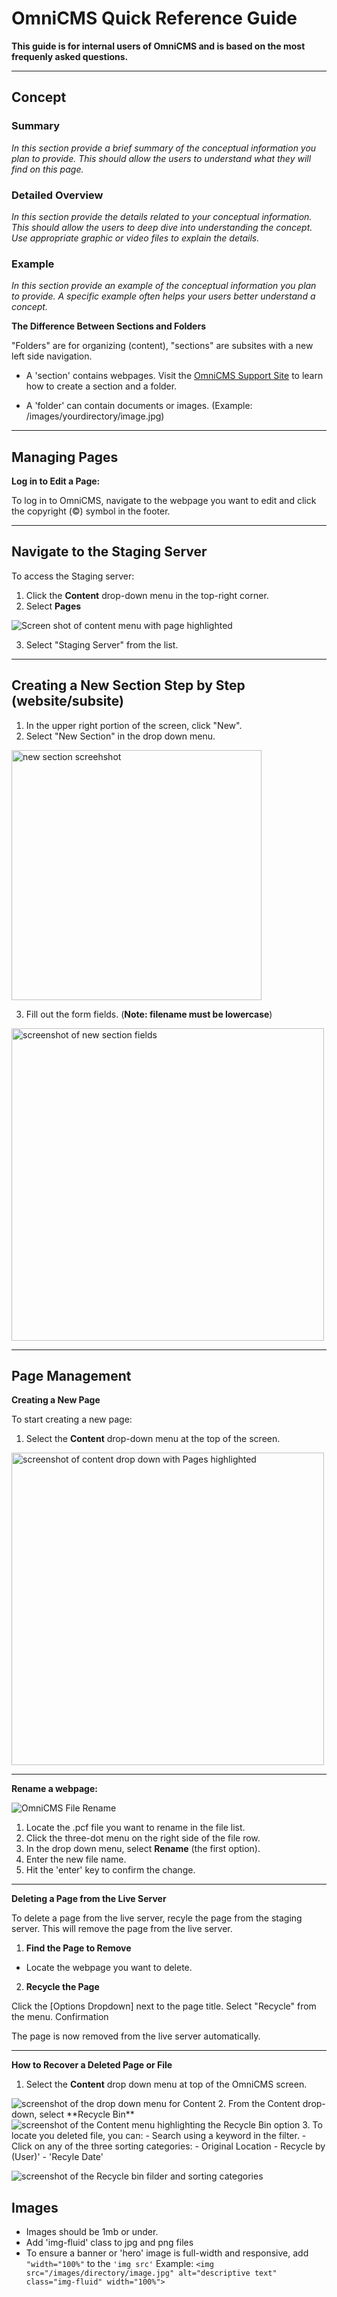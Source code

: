 # OmniCMS Quick Reference Guide

**This guide is for internal users of OmniCMS and is based on the most frequenly asked questions.**

---


## Concept
### Summary
_In this section provide a brief summary of the conceptual information you plan to provide. This should allow the users to understand what they will find on this page._
### Detailed Overview
_In this section provide the details related to your conceptual information. This should allow the users to deep dive into understanding the concept. Use appropriate graphic or video files to explain the details._
### Example
_In this section provide an example of the conceptual information you plan to provide. A specific example often helps your users better understand a concept._




**The Difference Between Sections and Folders**

 "Folders" are for organizing (content), "sections" are subsites with a new left side navigation. 

- A 'section' contains webpages. 
Visit the [OmniCMS Support Site](https://support.moderncampus.com/learn-omni-cms/sections-folders/) to learn how to create a section and a folder.

- A 'folder' can contain documents or images. 
  (Example: /images/yourdirectory/image.jpg)

---

## Managing Pages

**Log in to Edit a Page:**

To log in to OmniCMS, navigate to the webpage you want to edit and click the copyright (©) symbol in the footer.

---

## Navigate to the Staging Server

To access the Staging server:

 1. Click the **Content** drop-down menu in the top-right corner.
 2. Select **Pages**

![Screen shot of content menu with page highlighted](https://raw.githubusercontent.com/cdpearsontx/cms-quick-reference/refs/heads/main/images/omnicms-content-dropdown-new-page.jpg)
 
3. Select "Staging Server" from the list.




---

## Creating a New Section Step by Step (website/subsite) 

1. In the upper right portion of the screen, click "New".
2. Select "New Section" in the drop down menu.
   
<img src="https://raw.githubusercontent.com/cdpearsontx/cms-quick-reference/refs/heads/main/images/omnicms-new-section.JPG" width="400" alt="new section screehshot">

3. Fill out the form fields. (**Note: filename must be lowercase**)

<img class="img-spacing" src="https://raw.githubusercontent.com/cdpearsontx/cms-quick-reference/refs/heads/main/images/omnicms-new-section-form%3Dfields.jpg" width="500" alt="screenshot of new section fields">

---

## Page Management

**Creating a New Page**

To start creating a new page:
1. Select the **Content** drop-down menu at the top of the screen.
<img src="https://raw.githubusercontent.com/cdpearsontx/cms-quick-reference/refs/heads/main/images/omnicms-content-dropdown-new-page.jpg" width="500" alt="screenshot of content drop down with Pages highlighted">

---

**Rename a webpage:**

![OmniCMS File Rename](https://raw.githubusercontent.com/cdpearsontx/cms-quick-reference/refs/heads/main/images/omnicms-file-rename.jpg)

1. Locate the .pcf file you want to rename in the file list.
2. Click the three-dot menu on the right side of the file row.
3. In the drop down menu, select **Rename** (the first option).
4. Enter the new file name.
5. Hit the 'enter' key to confirm the change.
   
---

**Deleting a Page from the Live Server**

To delete a page from the live server, recyle the page from the staging server. This will remove the page from the live server.


1. **Find the Page to Remove**
  - Locate the webpage you want to delete.

2. **Recycle the Page**

Click the [Options Dropdown] next to the page title.
Select "Recycle" from the menu.
Confirmation

The page is now removed from the live server automatically.

---

**How to Recover a Deleted Page or File**

1. Select the **Content** drop down menu at top of the OmniCMS screen.
<img src="https://raw.githubusercontent.com/cdpearsontx/cms-quick-reference/refs/heads/main/images/omnicms-content-dropdown.jpg" alt="screenshot of the drop down menu for Content" with="600">
2. From the Content drop-down, select **Recycle Bin**
<img src="https://raw.githubusercontent.com/cdpearsontx/cms-quick-reference/refs/heads/main/images/omnicms-content-menu-recyle-bin.jpg" alt="screenshot of the Content menu highlighting the Recycle Bin option" with="600">
3. To locate you deleted file, you can:
  - Search using a keyword in the filter.
  - Click on any of the three sorting categories:  
    - Original Location
    - Recycle by (User)' 
    - 'Recyle Date'

<img src="https://raw.githubusercontent.com/cdpearsontx/cms-quick-reference/refs/heads/main/images/omnicms-recyle-bin-filter-sort.JPG" alt="screenshot of 
the Recycle bin filder and sorting categories" with="600">


## Images

- Images should be 1mb or under.
- Add 'img-fluid' class to jpg and png files
- To ensure a banner or 'hero' image is full-width and responsive, add ``"width="100%"`` to the ``'img src'``
Example:
 ```<img src="/images/directory/image.jpg" alt="descriptive text" class="img-fluid" width="100%">```
